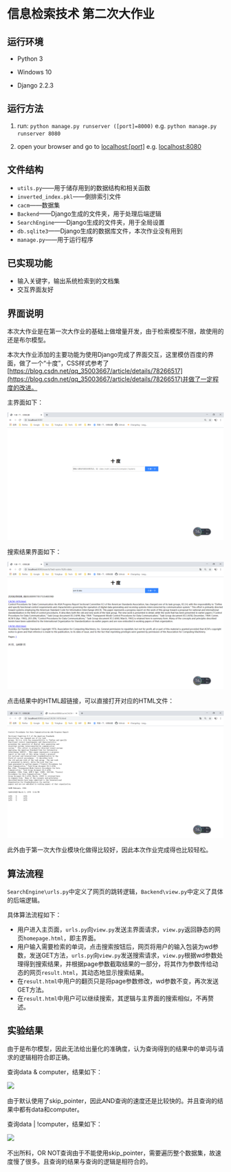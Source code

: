 # 信息检索技术 第二次大作业

## 运行环境

* Python 3

* Windows 10

* Django 2.2.3

## 运行方法

1. run: 
   `python manage.py runserver ([port]=8000)`
   e.g. `python manage.py runserver 8080`

2. open your browser and go to [localhost:[port]](localhost:[port])
e.g. [localhost:8080](localhost:8080)

## 文件结构

* ```utils.py```——用于储存用到的数据结构和相关函数
* ```inverted_index.pkl```——倒排索引文件
* ```cacm```——数据集
* ```Backend```——Django生成的文件夹，用于处理后端逻辑
* ```SearchEngine```——Django生成的文件夹，用于全局设置
* ```db.sqlite3```——Django生成的数据库文件，本次作业没有用到
* ```manage.py```——用于运行程序

## 已实现功能

* 输入关键字，输出系统检索到的文档集
* 交互界面友好

## 界面说明

本次大作业是在第一次大作业的基础上做增量开发，由于检索模型不限，故使用的还是布尔模型。

本次大作业添加的主要功能为使用Django完成了界面交互，这里模仿百度的界面，做了一个“十度”，CSS样式参考了[https://blog.csdn.net/qq_35003667/article/details/78266517](https://blog.csdn.net/qq_35003667/article/details/78266517)并做了一定程度的改进。

主界面如下：

![](1.PNG)

搜索结果界面如下：

![](2.PNG)

点击结果中的HTML超链接，可以直接打开对应的HTML文件：

![](3.PNG)

此外由于第一次大作业模块化做得比较好，因此本次作业完成得也比较轻松。

##  算法流程

```SearchEngine\urls.py```中定义了网页的跳转逻辑，```Backend\view.py```中定义了具体的后端逻辑。

具体算法流程如下：

* 用户进入主页面，```urls.py```向```view.py```发送主界面请求，```view.py```返回静态的网页```homepage.html```，即主界面。
* 用户输入需要检索的单词，点击搜索按钮后，网页将用户的输入包装为wd参数，发送GET方法，```urls.py```向```view.py```发送搜索请求，```view.py```根据wd参数处理得到搜索结果，并根据page参数截取结果的一部分，将其作为参数传给动态的网页```result.html```，其动态地显示搜索结果。
* 在```result.html```中用户的翻页只是将page参数修改，wd参数不变，再次发送GET方法。
* 在```result.html```中用户可以继续搜索，其逻辑与主界面的搜索相似，不再赘述。

## 实验结果

由于是布尔模型，因此无法给出量化的准确度，认为查询得到的结果中的单词与请求的逻辑相符合即正确。

查询data & computer，结果如下：

![](4.PNG)

由于默认使用了skip_pointer，因此AND查询的速度还是比较快的。并且查询的结果中都有data和computer。

查询data | !computer，结果如下：

![](5.PNG)

不出所料，OR NOT查询由于不能使用skip_pointer，需要遍历整个数据集，故速度慢了很多。且查询的结果与查询的逻辑是相符合的。

